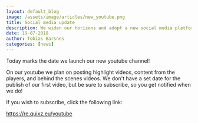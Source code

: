 ```yaml
---
layout: default_blog
image: /assets/image/articles/new_youtube.png
title: Social media update
description: We widen our horizons and adopt a new social media platform
date: 19-07-2018
author: Tobias Barsnes
categories: [news]
---
```

Today marks the date we launch our new youtube channel!

On our youtube we plan on posting highlight videos, content from the players, and behind the scenes videos. We don't have a set date for the publish of our first video, but be sure to subscribe, so you get notified when we do!

If you wish to subscribe, click the following link:

<https://re.quixz.eu/youtube>

